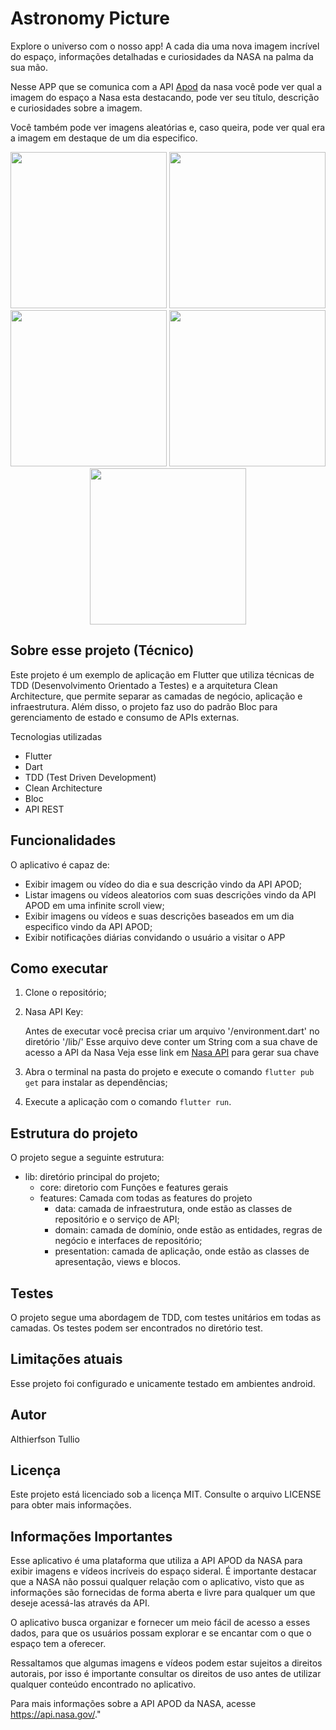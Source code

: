 # Astronomy Picture

Explore o universo com o nosso app! A cada dia uma nova imagem incrível do espaço, informações detalhadas e curiosidades da NASA na palma da sua mão.

Nesse APP que se comunica com a API [Apod](https://api.nasa.gov/) da nasa você pode ver qual a imagem do espaço a Nasa esta destacando, pode ver seu título, descrição e curiosidades sobre a imagem.

Você também pode ver imagens aleatórias e, caso queira, pode ver qual era a imagem em destaque de um dia especifico.

<div align="center">
  <img src="https://user-images.githubusercontent.com/42945474/236709001-4cecff40-ad36-4557-bd11-78305429daad.jpg", width="250px"/>
  <img src="https://user-images.githubusercontent.com/42945474/236709088-b196bcee-e0b8-42c5-b0ac-3297f1b8bdd1.jpg", width="250px"/>
  <img src="https://user-images.githubusercontent.com/42945474/236709130-4cc5631b-60d6-4a07-b54f-3a11a74b56fa.jpg", width="250px"/>
  <img src="https://user-images.githubusercontent.com/42945474/236709156-e23d03d7-b00f-43fa-9ef5-ff0adf7ebbd3.jpg", width="250px"/>
  <img src="https://user-images.githubusercontent.com/42945474/236709169-e1f29a49-3b81-4f7c-aa29-5d985257d59e.jpg", width="250px"/>
</div>

## Sobre esse projeto (Técnico)

Este projeto é um exemplo de aplicação em Flutter que utiliza técnicas de TDD (Desenvolvimento Orientado a Testes) e a arquitetura Clean Architecture, que permite separar as camadas de negócio, aplicação e infraestrutura. Além disso, o projeto faz uso do padrão Bloc para gerenciamento de estado e consumo de APIs externas.

Tecnologias utilizadas
- Flutter
- Dart
- TDD (Test Driven Development)
- Clean Architecture
- Bloc
- API REST


## Funcionalidades
O aplicativo é capaz de:

- Exibir imagem ou vídeo do dia e sua descrição vindo da API APOD;
- Listar imagens ou vídeos aleatorios com suas descrições vindo da API APOD em uma infinite scroll view;
- Exibir imagens ou vídeos e suas descrições baseados em um dia especifico vindo da API APOD;
- Exibir notificações diárias convidando o usuário a visitar o APP

## Como executar
1. Clone o repositório;

2. Nasa API Key:

      Antes de executar você precisa criar um arquivo '/environment.dart' no diretório '/lib/'
      Esse arquivo deve conter um String com a sua chave de acesso a API da Nasa
      Veja esse link em [Nasa API](https://api.nasa.gov/) para gerar sua chave

3. Abra o terminal na pasta do projeto e execute o comando ```flutter pub get``` para instalar as dependências;
4. Execute a aplicação com o comando ```flutter run```.

## Estrutura do projeto
O projeto segue a seguinte estrutura:

- lib: diretório principal do projeto;
  - core: diretorio com Funções e features gerais
  - features: Camada com todas as features do projeto
    - data: camada de infraestrutura, onde estão as classes de repositório e o serviço de API;
    - domain: camada de domínio, onde estão as entidades, regras de negócio e interfaces de repositório;
    - presentation: camada de aplicação, onde estão as classes de apresentação, views e blocos.

## Testes
O projeto segue uma abordagem de TDD, com testes unitários em todas as camadas. Os testes podem ser encontrados no diretório test.

## Limitações atuais
Esse projeto foi configurado e unicamente testado em ambientes android.

## Autor
Althierfson Tullio

## Licença
Este projeto está licenciado sob a licença MIT. Consulte o arquivo LICENSE para obter mais informações.

## Informações Importantes
Esse aplicativo é uma plataforma que utiliza a API APOD da NASA para exibir imagens e vídeos incríveis do espaço sideral. É importante destacar que a NASA não possui qualquer relação com o aplicativo, visto que as informações são fornecidas de forma aberta e livre para qualquer um que deseje acessá-las através da API.

O aplicativo busca organizar e fornecer um meio fácil de acesso a esses dados, para que os usuários possam explorar e se encantar com o que o espaço tem a oferecer.

Ressaltamos que algumas imagens e vídeos podem estar sujeitos a direitos autorais, por isso é importante consultar os direitos de uso antes de utilizar qualquer conteúdo encontrado no aplicativo.

Para mais informações sobre a API APOD da NASA, acesse https://api.nasa.gov/."
